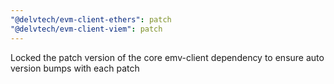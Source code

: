 ```yaml
---
"@delvtech/evm-client-ethers": patch
"@delvtech/evm-client-viem": patch
---
```


Locked the patch version of the core emv-client dependency to ensure auto version bumps with each patch
